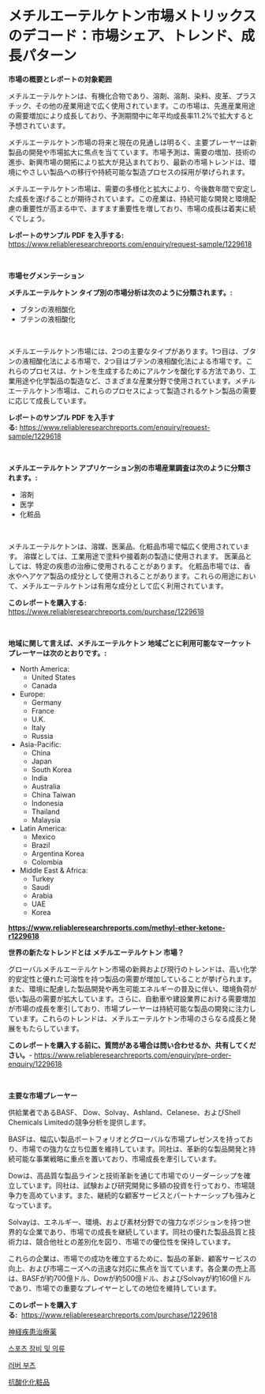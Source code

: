 <p><h1>メチルエーテルケトン市場メトリックスのデコード：市場シェア、トレンド、成長パターン</h1></p><p><strong>市場の概要とレポートの対象範囲</strong></p>
<p><p>メチルエーテルケトンは、有機化合物であり、溶剤、溶剤、染料、皮革、プラスチック、その他の産業用途で広く使用されています。この市場は、先進産業用途の需要増加により成長しており、予測期間中に年平均成長率11.2%で拡大すると予想されています。</p><p>メチルエーテルケトン市場の将来と現在の見通しは明るく、主要プレーヤーは新製品の開発や市場拡大に焦点を当てています。市場予測は、需要の増加、技術の進歩、新興市場の開拓により拡大が見込まれており、最新の市場トレンドは、環境にやさしい製品への移行や持続可能な製造プロセスの採用が挙げられます。</p><p>メチルエーテルケトン市場は、需要の多様化と拡大により、今後数年間で安定した成長を遂げることが期待されています。この産業は、持続可能な開発と環境配慮の重要性が高まる中で、ますます重要性を増しており、市場の成長は着実に続くでしょう。</p></p>
<p><strong>レポートのサンプル PDF を入手する:</strong> <a href="https://www.reliableresearchreports.com/enquiry/request-sample/1229618">https://www.reliableresearchreports.com/enquiry/request-sample/1229618</a></p>
<p>&nbsp;</p>
<p><strong>市場セグメンテーション</strong></p>
<p><strong>メチルエーテルケトン タイプ別の市場分析は次のように分類されます。:</strong></p>
<p><ul><li>ブタンの液相酸化</li><li>ブテンの液相酸化</li></ul></p>
<p>&nbsp;</p>
<p><p>メチルエーテルケトン市場には、2つの主要なタイプがあります。1つ目は、ブタンの液相酸化法による市場で、2つ目はブテンの液相酸化法による市場です。これらのプロセスは、ケトンを生成するためにアルケンを酸化する方法であり、工業用途や化学製品の製造など、さまざまな産業分野で使用されています。メチルエーテルケトン市場は、これらのプロセスによって製造されるケトン製品の需要に応じて成長しています。</p></p>
<p><strong>レポートのサンプル PDF を入手する:</strong>&nbsp;<a href="https://www.reliableresearchreports.com/enquiry/request-sample/1229618">https://www.reliableresearchreports.com/enquiry/request-sample/1229618</a></p>
<p>&nbsp;</p>
<p><strong> メチルエーテルケトン アプリケーション別の市場産業調査は次のように分類されます。:</strong></p>
<p><ul><li>溶剤</li><li>医学</li><li>化粧品</li></ul></p>
<p>&nbsp;</p>
<p><p>メチルエーテルケトンは、溶媒、医薬品、化粧品市場で幅広く使用されています。 溶媒としては、工業用途で塗料や接着剤の製造に使用されます。 医薬品としては、特定の疾患の治療に使用されることがあります。 化粧品市場では、香水やヘアケア製品の成分として使用されることがあります。これらの用途において、メチルエーテルケトンは有用な成分として広く利用されています。</p></p>
<p><strong>このレポートを購入する:</strong>&nbsp; <a href="https://www.reliableresearchreports.com/purchase/1229618">https://www.reliableresearchreports.com/purchase/1229618</a></p>
<p>&nbsp;</p>
<p><strong>地域に関して言えば、メチルエーテルケトン 地域ごとに利用可能なマーケットプレーヤーは次のとおりです。:</strong></p>
<p><ul>
    <li>
        North America:
        <ul>
            <li>United States</li>
            <li>Canada</li>
        </ul>
    </li>
    <li>
        Europe:
        <ul>
            <li>Germany</li>
            <li>France</li>
            <li>U.K.</li>
            <li>Italy</li>
            <li>Russia</li>
        </ul>
    </li>
    <li>
        Asia-Pacific:
        <ul>
            <li>China</li>
            <li>Japan</li>
            <li>South Korea</li>
            <li>India</li>
            <li>Australia</li>
            <li>China Taiwan</li>
            <li>Indonesia</li>
            <li>Thailand</li>
            <li>Malaysia</li>
        </ul>
    </li>
    <li>
        Latin America:
        <ul>
            <li>Mexico</li>
            <li>Brazil</li>
            <li>Argentina Korea</li>
            <li>Colombia</li>
        </ul>
    </li>
    <li>
        Middle East & Africa:
        <ul>
            <li>Turkey</li>
            <li>Saudi</li>
            <li>Arabia</li>
            <li>UAE</li>
            <li>Korea</li>
        </ul>
    </li>
    </ul></p>
<p><strong><a href="https://www.reliableresearchreports.com/methyl-ether-ketone-r1229618">https://www.reliableresearchreports.com/methyl-ether-ketone-r1229618</a></strong>&nbsp;</p>
<p><strong>世界の新たなトレンドとは メチルエーテルケトン 市場？</strong></p>
<p><p>グローバルメチルエーテルケトン市場の新興および現行のトレンドは、高い化学的安定性と優れた可溶性を持つ製品の需要が増加していることが挙げられます。また、環境に配慮した製品開発や再生可能エネルギーの普及に伴い、環境負荷が低い製品の需要が拡大しています。さらに、自動車や建設業界における需要増加が市場の成長を牽引しており、市場プレーヤーは持続可能な製品の開発に注力しています。これらのトレンドは、メチルエーテルケトン市場のさらなる成長と発展をもたらしています。</p></p>
<p><strong>このレポートを購入する前に、質問がある場合は問い合わせるか、共有してください。</strong>- <a href="https://www.reliableresearchreports.com/enquiry/pre-order-enquiry/1229618">https://www.reliableresearchreports.com/enquiry/pre-order-enquiry/1229618</a></p>
<p>&nbsp;</p>
<p><strong>主要な市場プレーヤー</strong></p>
<p><p>供給業者であるBASF、 Dow、Solvay、Ashland、Celanese、およびShell Chemicals Limitedの競争分析を提供します。</p><p>BASFは、幅広い製品ポートフォリオとグローバルな市場プレゼンスを持っており、市場での強力な立ち位置を維持しています。同社は、革新的な製品開発と持続可能な事業戦略に重点を置いており、市場成長を牽引しています。</p><p>Dowは、高品質な製品ラインと技術革新を通じて市場でのリーダーシップを確立しています。同社は、試験および研究開発に多額の投資を行っており、市場競争力を高めています。また、継続的な顧客サービスとパートナーシップも強みとなっています。</p><p>Solvayは、エネルギー、環境、および素材分野での強力なポジションを持つ世界的な企業であり、市場での成長を継続しています。同社の優れた製品品質と技術力は、競合他社との差別化を図り、市場での優位性を保持しています。</p><p>これらの企業は、市場での成功を確立するために、製品の革新、顧客サービスの向上、および市場ニーズへの迅速な対応に焦点を当てています。各企業の売上高は、BASFが約700億ドル、Dowが約500億ドル、およびSolvayが約160億ドルであり、市場での重要なプレイヤーとしての地位を維持しています。</p></p>
<p><strong>このレポートを購入する:</strong>&nbsp;&nbsp;<a href="https://www.reliableresearchreports.com/purchase/1229618">https://www.reliableresearchreports.com/purchase/1229618</a></p>
<p><p><a href="https://medium.com/@jewelmohr96/%E7%A5%9E%E7%B5%8C%E5%AD%A6%E7%9A%84%E9%9A%9C%E5%AE%B3%E6%B2%BB%E7%99%82%E5%B8%82%E5%A0%B4-%E5%B8%82%E5%A0%B4%E3%82%B7%E3%82%A7%E3%82%A2-%E5%B8%82%E5%A0%B4%E3%83%88%E3%83%AC%E3%83%B3%E3%83%89-%E3%81%8A%E3%82%88%E3%81%B3%E5%B0%86%E6%9D%A5%E3%81%AE%E6%88%90%E9%95%B7%E3%82%92%E6%8E%A2%E3%82%8B-04264ee34a56">神経疾患治療薬</a></p><p><a href="https://medium.com/@dinty11332244/%EC%8A%A4%ED%8F%AC%EC%B8%A0-%EC%9E%A5%EB%B9%84-%EB%B0%8F-%EC%9D%98%EB%A5%98-%EC%8B%9C%EC%9E%A5%EC%9D%80-%EC%8B%9C%EC%9E%A5-%EC%A0%90%EC%9C%A0%EC%9C%A8-%EA%B7%9C%EB%AA%A8-%EB%B0%8F-2031%EB%85%84%EA%B9%8C%EC%A7%80-%EC%98%88%EC%83%81%EB%90%9C-%EC%98%88%EC%B8%A1%EC%97%90-%EC%B4%88%EC%A0%90%EC%9D%84-%EB%A7%9E%EC%B6%94%EA%B3%A0-%EC%9E%88%EC%8A%B5%EB%8B%88%EB%8B%A4-a3209610331b">스포츠 장비 및 의류</a></p><p><a href="https://medium.com/@dinty11332244/%EA%B3%A0%EB%AC%B4%EC%9E%A5%ED%99%94-%EC%8B%9C%EC%9E%A5-%EC%8B%9C%EC%9E%A5-cagr-%EC%8B%9C%EC%9E%A5-%EB%8F%99%ED%96%A5-%EB%B0%8F-%EC%84%B1%EC%9E%A5-%EC%A0%84%EB%9E%B5%EC%97%90-%EB%8C%80%ED%95%9C-%ED%86%B5%EC%B0%B0%EB%A0%A5-2504e89fbb81">러버 부츠</a></p><p><a href="https://medium.com/@jewelmohr96/%E6%8A%97%E9%85%B8%E5%8C%96%E3%82%B3%E3%82%B9%E3%83%A1%E8%A3%BD%E5%93%81%E5%B8%82%E5%A0%B4%E3%81%AE%E3%83%A1%E3%83%88%E3%83%AA%E3%83%83%E3%82%AF%E3%82%B9-%E5%B8%82%E5%A0%B4%E3%82%B7%E3%82%A7%E3%82%A2-%E3%83%88%E3%83%AC%E3%83%B3%E3%83%89-%E6%88%90%E9%95%B7%E3%83%91%E3%82%BF%E3%83%BC%E3%83%B3%E3%82%92%E8%A7%A3%E8%AA%AD%E3%81%99%E3%82%8B-98b526cf8676">抗酸化化粧品</a></p></p>